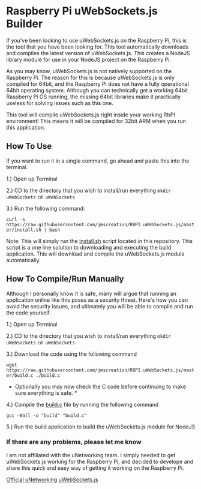 # Raspberry Pi uWebSockets.js Builder

If you've been looking to use uWebSockets.js on the Raspberry Pi, this is the tool that you have been looking for.
This tool automatically downloads and compiles the latest version of uWebSockets.js. This creates a NodeJS library module for use in your NodeJS project on the Raspberry Pi.

As you may know, uWebSockets.js is not natively supported on the Raspberry Pi. The reason for this is because uWebSockets.js is only compiled for 64bit, and the Raspberry Pi does not have a fully operational 64bit operating system. Although you can technically get a working 64bit Raspberry Pi OS running, the missing 64bit libraries make it practically useless for solving issues such as this one.

This tool will compile uWebSockets.js right inside your working RbPI environment! This means it will be compiled for 32bit ARM when you run this application.

## How To Use

If you want to run it in a single command, go ahead and paste this into the terminal.

1.) Open up Terminal

2.) CD to the directory that you wish to install/run everything `mkdir uWebSockets` `cd uWebSockets`

3.) Run the following command:

``
curl -s https://raw.githubusercontent.com/jmscreation/RBPI.uWebSockets.js/master/install.sh | bash
``

Note: This will simply run the [install.sh](https://github.com/jmscreation/RBPI.uWebSockets.js/blob/master/install.sh) script located in this repository.
This script is a one line solution to downloading and executing the build application. This will download and compile the uWebSockets.js module automatically.

## How To Compile/Run Manually
Although I personally know it is safe, many will argue that running an application online like this poses as a security threat. Here's how you can avoid the security issues, and ultimately you will be able to compile and run the code yourself.

1.) Open up Terminal

2.) CD to the directory that you wish to install/run everything `mkdir uWebSockets` `cd uWebSockets`

3.) Download the code using the following command

``
wget https://raw.githubusercontent.com/jmscreation/RBPI.uWebSockets.js/master/build.c ./build.c
``

* Optionally you may now check the C code before continuing to make sure everything is safe. *

4.) Compile the [build.c](https://github.com/jmscreation/RBPI.uWebSockets.js/blob/master/build.c) file by running the following command

``
gcc -Wall -o "build" "build.c"
``

5.) Run the build application to build the uWebSockets.js module for NodeJS


### If there are any problems, please let me know

I am not affiliated with the uNetworking team. I simply needed to get uWebSockets.js working for the Raspberry Pi, and decided to develope and share this quick and easy way of getting it working on the Raspberry Pi.

[Official uNetworking](https://github.com/uNetworking/)
[uWebSockets.js](https://github.com/uNetworking/uWebSockets.js)
